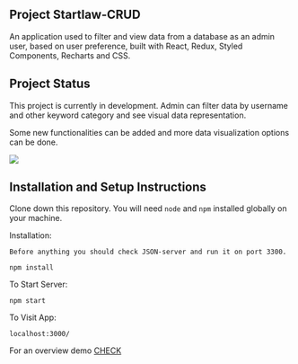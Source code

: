 ## Project Startlaw-CRUD

 

An application used to filter and view data from a database as an admin user, based on user preference, built with React, Redux, Styled Components, Recharts and CSS.

## Project Status

This project is currently in development. Admin can filter data by username and other keyword category and see visual data representation.

Some new functionalities can be added and more data visualization options can be done.

  
<img src="https://i.ibb.co/L00k6n0/Captura-de-Tela-2021-05-03-a-s-13-39-02.png">


## Installation and Setup Instructions

Clone down this repository. You will need `node` and `npm` installed globally on your machine.  

Installation:

`Before anything you should check JSON-server and run it on port 3300.`

`npm install`  
 
To Start Server:

`npm start`  

To Visit App:

`localhost:3000/` 

For an overview demo [CHECK](https://victorvalim.github.io/start-law/)
